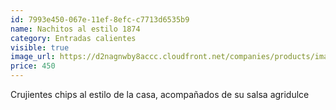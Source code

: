 ```yaml
---
id: 7993e450-067e-11ef-8efc-c7713d6535b9
name: Nachitos al estilo 1874
category: Entradas calientes
visible: true
image_url: https://d2nagnwby8accc.cloudfront.net/companies/products/images/800/f06e640b-c806-4805-a407-226ca18a8ac5.jpg
price: 450
---
```


Crujientes chips al estilo de la casa, acompañados de su salsa agridulce
